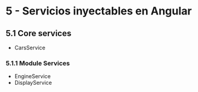 # 5 - Servicios inyectables en Angular

## 5.1 Core services

- CarsService

### 5.1.1 Module Services

- EngineService 
- DisplayService




